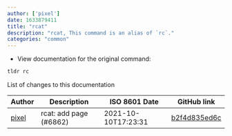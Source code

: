 ```yaml
---
author: ['pixel']
date: 1633879411
title: "rcat"
description: "rcat, This command is an alias of `rc`."
categories: "common"
---
```

- View documentation for the original command:

```bash
tldr rc
```
List of changes to this documentation


Author | Description | ISO 8601 Date | GitHub link
------|-----|-----|-----
[pixel](mailto:chrissx@chrissx.de) | rcat: add page (#6862) | 2021-10-10T17:23:31 | [b2f4d835ed6c](https://github.com/tldr-pages/tldr/commit/b2f4d835ed6c6ef1f4a6309aaf30e32788829224)

